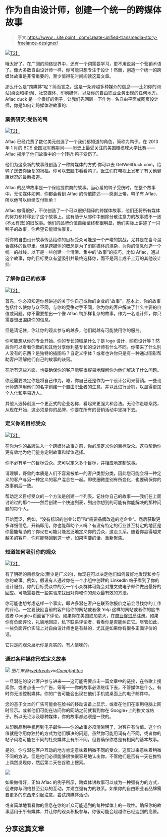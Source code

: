 # 作为自由设计师，创建一个统一的跨媒体故事

> 原文:[https://www . site point . com/create-unified-transmedia-story-freelance-designer/](https://www.sitepoint.com/create-unified-transmedia-story-freelance-designer/)

[![](../Images/1ecd8f4065f9ad9099ee690b03ae3fcd.png)T2】](http://csagrp.com/wp-content/uploads/2012/08/Aflac_Color.jpg)

哦太好了。在广阔的网络世界中，还有一个词需要学习，更不用说另一个营销术语了。像大多数自由设计师一样，你可能只想专注于设计！然而，创造一个统一的跨媒体故事是非常重要的，至少值得花时间阅读这篇文章。

那么什么是“跨媒体”呢？简而言之，这是一条跨越多种媒介的信息——比如你的网站(桌面和移动)、社交媒体、印刷媒体，以及你的自由职业业务出现的任何地方。Aflac duck 是一个很好的例子，让我们先回顾一下作为一名自由平面或网页设计师，你是如何让跨媒体讲故事的:

### 案例研究:受伤的鸭

[![](../Images/a7138f461f0066616201013d62a34a1d.png)T2】](http://www.adweek.com/news/advertising-branding/spot-lame-duck-147210)

Aflac 已经花费了数亿美元创造了一个我们都知道的角色，简称为鸭子。在 2013 年 1 月的 BCS 全国冠军赛期间——历史上最受关注的美国橄榄球大学比赛——Aflac 揭示了他们故事中的一个转折:鸭子受伤了。

他们为这条新的故事线创造了一种跨媒体的方式:你可以去 GetWellDuck.com，给鸭子送去你康复的祝福。你可以去脸书看看鸭子。医生们在电视上发布了有关他健康状况的最新报道。

Aflac 的品牌故事是一个保险提供商的故事。当心爱的鸭子受伤时，在整个故事中，无论媒体如何，你都会看到 Aflac 的价值陈述——感谢上帝，鸭子有 Aflac，所以他可以继续支付账单！

Aflac 做得很好，不仅创造了一个可以很好翻译的跨媒体故事，他们还将所有媒体的努力都转移到了这个故事上。这有助于从邮件中删除分散注意力的故事或不一致(不太有效)的旧故事。他们的品牌价值自始至终都很明显，他们实际上讲述了一只鸭子的故事，你希望它能很快康复。

将你的自由设计故事传达给你的目标受众可能是一个严峻的挑战，尤其是在当今混合媒体的世界里。但是跨媒体的概念是为了消除媒体的混杂，为你的信息创造一个统一的战线。以下是一些创建一个清晰、集中的“故事”的技巧，比如 Aflac，通过这个故事，你的目标受众有望吸引并最终选择你，而不是网上成千上万的其他设计师:

### 了解你自己的故事

[![](../Images/676f31cdbbdbcd3ec12c6d107514c8db.png)T2】](http://www.sxc.hu/photo/1338212)

首先，你必须知道你想讲述的关于你自己或你的企业的“故事”。基本上，你的故事包括什么使你与众不同，与你的竞争对手不同，你为你的客户解决了什么主要的价值或问题。你不需要想出一个像 Aflac 鸭那样复杂的故事。作为一名设计师，你只需要想出围绕你的信息。

但是请记住，你让你的观众参与的越多，他们就越有可能使用你的服务。

你可能想从你的专业开始。你的专长领域是什么？是 logo 设计，网页设计等？然后你可以看看你做的和其他分享你利基专长的设计师有什么不同。你带来了什么别人没有的东西？是独特的插图吗？自定义字体？或者也许你只是有一种通过图形帮助客户理解他们自己的故事的诀窍。

在所有这些方面，也要确保你的客户能够很容易地理解你为他们解决了什么问题。

你还需要决定你是将自己作为，嗯，你自己还是作为一个设计公司来营销。一些设计师选择用他们的名字创建一个自由职业者的生意，并以此进行营销，以显得更加个人化和平易近人。

其他人选择创造一个更正式的企业名称，看起来更强大和合法。无论你走哪条路，从现在开始，这必须是你的品牌，你要在所有的营销活动中坚持下去。

### 定义你的目标受众

[![](../Images/06a563996414691482fa52a799185fd7.png)T2】](http://www.sxc.hu/photo/1304771)

在你为你的品牌进入一个跨媒体故事之前，你必须定义你的目标受众。这将帮助你更有效地为他们量身定制故事和媒体选择。

你不必有单一的目标受众。您可以定义多个目标，并相应地定制故事。

请理解，野兽的本质是人们不容易被单一的客户类型分类，因此您可能会将一种定义的客户与另一种定义的客户混合在一起。即使细微差别有所变化，也要确保你的故事前后一致。

帮助定义目标受众的一个方法是创建一个列表。记住你自己的故事——我们在上面讨论过的那个——然后创建一个快速列表，列出你想到的可能有你能解决的那种问题的每个人。

开始宽泛，例如，“没有标识的创业公司”和“需要品牌改造的老企业”。然后获取更多详细信息，开箱即用。你也能帮助个人吗？有没有特定的行业甚至特定的地区是你最能帮助的？你现在可能只能宽泛地定义你的受众，这没关系。随着你赢得越来越多的客户，你将能够回到这一步，如果需要的话，重新聚焦。

### 知道如何吸引你的观众

[![](../Images/bc71fb3be364de063947a0ee497c5e13.png)T2】](http://www.sxc.hu/photo/1287061)

有了明确的目标受众(至少是广义的)，你现在可以决定他们如何最好地发现和参与你的故事。例如，假设有人通过你在一个小组中创建的 LinkedIn 帖子看到了你的设计服务。你的目标受众中的另一个小众群体可能会对推文或电子邮件做出最好的回应。可能需要做一些实验来找出对你和你的观众最有效的方法。

你可能也想考虑这样一个事实，即许多潜在客户在联系你报价之前会寻找你的工作的评论。一定要鼓励当前的客户给你的网站或者像 Yelp 这样的网站或者你的脸书或者 Google+页面留下评论。如果你在美国或加拿大，在[商业促进局](http://www.bbb.org/)注册。如果你有负面评论，礼貌地回应，私下联系评论者，看看你是否能纠正它。尽管如此，一些负面评价实际上对自由设计师也是有益的，尤其是如果你有很多正面评价的话。

它只是向观众展示你是真实的，有人情味的。

### 通过各种媒体形式定义故事

![](../Images/2c49632e34afc07c7e6c534a758e0a60.png)
*图片来源:[webtreats](http://www.flickr.com/photos/44071822@N08/4390635960/)via[Compfight](http://compfight.com)[cc](http://creativecommons.org/licenses/by/2.0/)*

一旦潜在的设计客户参与进来——这可能需要点击一篇文章中的链接，在谷歌上搜索你，或者点击一个广告，等等——你的故事必须继续下去，不管媒体是什么。有时你无法控制媒体。你的广告可能会出现在他们手机或桌面上的电子邮件中。

您的基于文本的广告可能会在脸书的移动设备上显示，或者在他们在家用电脑上网时显示。或者他们可能在访问你的网站之前就看到你在 Google+上的推文或帖子。所以无论涉及哪种媒体，你的故事都必须是一致的。

从印刷品到手机再到电子邮件——你的故事必须清晰明了，对客户有价值。这个价值就是你用你独特的方式为他们解决的问题。虽然你可能用词有点不同，或者你的帖子风格可能在不同的社交媒体上有所不同，但要确保你总是有相同的基本故事。

是的，你与潜在客户互动的地方肯定意味着稍微不同的受众，这反过来意味着稍微不同的方法。但是他们必须能够很快很容易地认出你，不管他们是否有一天在推特上偶然发现你，然后第二天在谷歌上搜索。

![](../Images/0d040b20ccbbe28aa6d19d5a517e68cb.png)

如果做得好，正如 Aflac 的例子所示，跨媒体讲故事可以成为一种强有力的方式，促进你与网络甚至公众的互动，并建立强有力的联系。如果你的自由职业者品牌需要更多的东西来引起注意，尝试跨媒体活动。

或者简单地看看你的信息在你的听众可能遇到的每种媒体上的一致性。确保你的故事适用于所有媒体，并让你的观众积极参与，你很可能会超越你已经达到的高原。

## 分享这篇文章